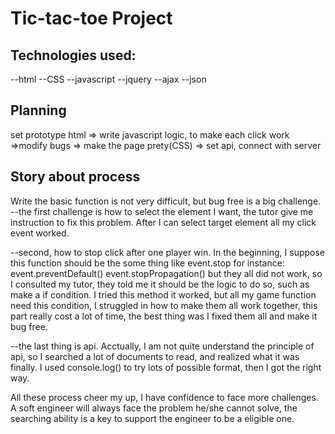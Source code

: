 # Tic-tac-toe Project
## Technologies used:
--html
--CSS
--javascript
--jquery
--ajax
--json

## Planning
set prototype html => write javascript logic, to make each click work
=>modify bugs => make the page prety(CSS) => set api, connect with server

## Story about process
Write the basic function is not very difficult, but bug free is a big challenge.
--the first challenge is how to select the element I want, the tutor give me instruction to fix this problem. After I can select target element all my click event worked.

--second, how to stop click after one player win. In the beginning, I suppose this function should be the some thing like event.stop for instance:
event.preventDefault()
event.stopPropagation()
but they all did not work, so I consulted my tutor, they told me it should be the logic to do so, such as make a if condition. I tried this method it worked, but all my game function need this condition, I struggled in how to make them all work together, this part really cost a lot of time, the best thing was I fixed them all and make it bug free.

--the last thing is api. Acctually, I am not quite understand the principle of api, so I searched a lot of documents to read, and realized what it was finally. I used console.log() to try lots of possible format, then I got the right way.

All these process cheer my up, I have confidence to face more challenges. A soft engineer will always face the problem he/she cannot solve, the searching ability is a key to support the engineer to be a eligible one.
